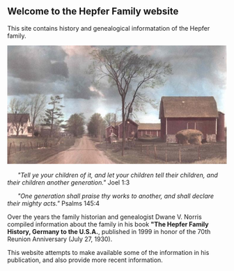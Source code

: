 ## Welcome to the Hepfer Family website

This site contains history and genealogical informatation of the Hepfer family.  

![The Hepfer Family Farm](assets/img/farm.jpg)

&nbsp;&nbsp;&nbsp;&nbsp;&nbsp;&nbsp;*"Tell ye your children of it, and let your children tell their children, and their children another generation."*  Joel 1:3

&nbsp;&nbsp;&nbsp;&nbsp;&nbsp;&nbsp;*"One generation shall praise thy works to another, and shall declare their mighty acts."*  Psalms 145:4

Over the years the family historian and genealogist Dwane V. Norris compiled information about the family in his book __"The Hepfer Family History, Germany to the U.S.A.__, published in 1999 in honor of the 70th Reunion Anniversary (July 27, 1930).  

This website attempts to make available some of the information in his publication, and also provide more recent information.

